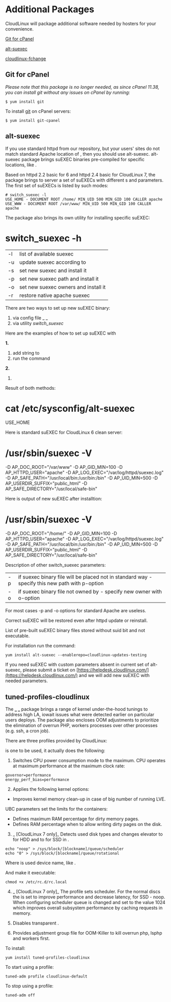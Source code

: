 # Additional Packages


CloudLinux will package additional software needed by hosters for your convenience.

[Git for cPanel](/git_for_cpanel/)

[alt-suexec](/alt-suexec/)



[cloudlinux-fchange](/cloudlinux-fchange/)

## Git for cPanel


_Please note that this package is no longer needed, as since cPanel 11.38, you can install git without any issues on cPanel by running:_


```
$ yum install git
```


To install [git](http://git-scm.com/) on cPanel servers:


```
$ yum install git-cpanel
```


## alt-suexec




If you use standard httpd from our repository, but your users' sites do not match standard Apache location of , then you should use alt-suexec.
alt-suexec package brings suEXEC binaries pre-compiled for specific locations, like .



Based on httpd 2.2 basic for 6 and httpd 2.4 basic for CloudLinux 7, the package brings to server a set of suEXECs with different s and parameters. The first set of suEXECs is listed by such modes:


```
# switch_suexec -l
USE_HOME - DOCUMENT ROOT /home/ MIN_UID 500 MIN_GID 100 CALLER apache
USE_WWW - DOCUMENT ROOT /var/www/ MIN_UID 500 MIN_GID 100 CALLER apache
```


The package also brings its own utility for installing specific suEXEC:

# switch_suexec -h

| | |
|-|-|
|-l | list of available suexec|
|-u | update suexec according to|
|-s | set new suexec and install it|
|-p | set new suexec path and install it|
|-o | set new suexec owners and install it|
|-r | restore native apache suexec|

There are two ways to set up new suEXEC binary:

1) via config file _ _
2) via utility _switch_suexec_

Here are the examples of how to set up suEXEC with

**1.**

1) add string to
2) run the command

**2.**

1)

Result of both methods:

# cat /etc/sysconfig/alt-suexec
USE_HOME

Here is standard suEXEC for CloudLinux 6 clean server:

# /usr/sbin/suexec -V
-D AP_DOC_ROOT="/var/www"
-D AP_GID_MIN=100
-D AP_HTTPD_USER="apache"
-D AP_LOG_EXEC="/var/log/httpd/suexec.log"
-D AP_SAFE_PATH="/usr/local/bin:/usr/bin:/bin"
-D AP_UID_MIN=500
-D AP_USERDIR_SUFFIX="public_html"
-D AP_SAFE_DIRECTORY="/usr/local/safe-bin"

Here is output of new suEXEC after installtion:

# /usr/sbin/suexec -V
-D AP_DOC_ROOT="/home/"
-D AP_GID_MIN=100
-D AP_HTTPD_USER="apache"
-D AP_LOG_EXEC="/var/log/httpd/suexec.log"
-D AP_SAFE_PATH="/usr/local/bin:/usr/bin:/bin"
-D AP_UID_MIN=500
-D AP_USERDIR_SUFFIX="public_html"
-D AP_SAFE_DIRECTORY="/usr/local/safe-bin"

Description of other switch_suexec parameters:

| | |
|-|-|
|-p | if suexec binary file will be placed not in standard way - specify this new path with p-option|
|-o | if suexec binary file not owned by - specify new owner with o-option|

For most cases -p and -o options for standard Apache are useless.

Correct suEXEC will be restored even after httpd update or reinstall.

List of pre-built suEXEC binary files stored without suid bit and not executable.



For installation run the command:


```
yum install alt-suexec --enablerepo=cloudlinux-updates-testing
```



If you need suEXEC with custom parameters absent in current set of alt-suexec, please submit a ticket on [https://helpdesk.cloudlinux.com/](https://helpdesk.cloudlinux.com/) and we will add new suEXEC with needed parameters.

## tuned-profiles-cloudlinux


The **_ _** package brings a range of kernel under-the-hood tunings to address high LA, iowait issues what were detected earlier on particular users deploys. The package also encloses OOM adjustments to prioritize the elimination of overrun PHP, workers processes over other processes (e.g. ssh, a cron job).

There are three profiles provided by CloudLinux:








is one to be used, it actually does the following:

1. Switches CPU power consumption mode to the maximum. CPU operates at maximum performance at the maximum clock rate:

```
governor=performance
energy_perf_bias=performance
```





 2. Applies the following kernel options:

- Improves kernel memory clean-up in case of big number of running LVE.

UBC parameters set the limits for the containers:

- Defines maximum RAM percentage for dirty memory pages.
- Defines RAM percentage when to allow writing dirty pages on the disk.

3. _ [CloudLinux 7 only]_ Detects used disk types and changes elevator to for HDD and to for SSD in . 


  
```
echo "noop" > /sys/block/[blockname]/queue/scheduler  
echo "0" > /sys/block/[blockname]/queue/rotational
```

Where is used device name, like .

And make it executable:

```
chmod +x /etc/rc.d/rc.local
```

4. _ [CloudLinux 7 only]_ The profile sets scheduler. For the normal discs the is set to improve performance and decrease latency, for SSD - noop.
When configuring scheduler queue is changed and set to the value 1024 which improves overall subsystem performance by caching requests in memory.

5. Disables transparent .

6. Provides adjustment group file for OOM-Killer to kill overrun php, lsphp and workers first.

To install:


```
yum install tuned-profiles-cloudlinux
```

To start using a profile:


```
tuned-adm profile cloudlinux-default
```

To stop using a profile:


```
tuned-adm off
```



